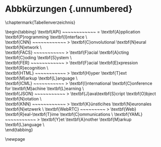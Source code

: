 # Abbkürzungen {.unnumbered}
\chaptermark{Tabellenverzeichnis}

\begin{tabbing}
\textbf{API}    ~~~~~~~~~~~~ \=  \textbf{A}pplication \textbf{P}rogramming \textbf{I}nterface \\  
\textbf{CNN}    ~~~~~~~~~~~~ \>  \textbf{C}onvolutional \textbf{N}eural \textbf{N}etwork \\  
\textbf{FACS}   ~~~~~~~~~~~ \>  \textbf{F}acial \textbf{A}cting \textbf{C}oding \textbf{S}ystem \\  
\textbf{FER}    ~~~~~~~~~~~~ \> \textbf{F}acial \textbf{E}xpression \textbf{R}ecognition \\  
\textbf{HTML}   ~~~~~~~~~~~ \>  \textbf{H}yper \textbf{T}ext \textbf{M}arkup \textbf{L}anguage \\  
\textbf{ICML}   ~~~~~~~~~~~ \>  \textbf{I}nternational \textbf{C}onference for \textbf{M}achine \textbf{L}earning \\  
\textbf{JSON}   ~~~~~~~~~~~ \> \textbf{J}ava\textbf{S}cript \textbf{O}bject \textbf{N}otation \\  
\textbf{KNN}    ~~~~~~~~~~~~ \> \textbf{K}ünstlcihes \textbf{N}euronales \textbf{N}etzwerk \\
\textbf{WebRTC} ~~~~~~~~~ \>  \textbf{Web} \textbf{R}eal-\textbf{T}ime \textbf{C}ommunications \\
\textbf{YAML}   ~~~~~~~~~~~ \> \textbf{Y}et \textbf{A}nother \textbf{M}arkup \textbf{L}anguage \\  
\end{tabbing}

\newpage